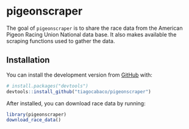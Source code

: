 
<!-- README.md is generated from README.Rmd. Please edit that file -->

# pigeonscraper

<!-- badges: start -->

<!-- badges: end -->

The goal of `pigeonscraper` is to share the race data from the American
Pigeon Racing Union National data base. It also makes available the
scraping functions used to gather the data.

## Installation

You can install the development version from
[GitHub](https://github.com/) with:

``` r
# install.packages("devtools")
devtools::install_github("tiagocabaco/pigeonscraper")
```

After installed, you can download race data by running:

``` r
library(pigeonscraper)
download_race_data()
```

